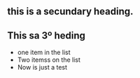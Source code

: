 ## this is a secundary heading.
## This sa 3º heding

* one item in the list
* Two itemss on the list
* Now is just a test